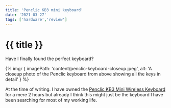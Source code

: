 ```yaml
---
title: 'Penclic KB3 mini keyboard'
date: '2021-03-27'
tags: ['hardware','review']
---
```


# {{ title }}

Have I finally found the perfect keyboard?

{% imgr {
  imagePath: 'content/penclic-keyboard-closeup.jpeg',
  alt: 'A closeup photo of the Penclic keyboard from above showing all the keys in detail'
} %}

At the time of writing. I have owned the [Penclic KB3 Mini Wireless Keyboard](https://penclic.se/product/mini-wireless-keyboard-kb3-black/) for a mere 2 hours but already I think this might just be the keyboard I have been searching for most of my working life.



